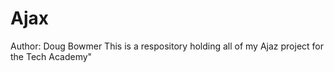 # Ajax
Author: Doug Bowmer
This is a respository holding all of my Ajaz project for the Tech Academy" 
